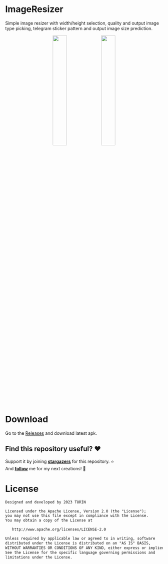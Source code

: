 # ImageResizer

Simple image resizer with width/height selection, quality and output image type picking, telegram sticker pattern and output image size prediction.

<p align="center">
  <img src="https://user-images.githubusercontent.com/52178347/210658280-7fb973ee-c184-4587-b3de-33cdf2ac95ff.png" width="30%"/>
  <img src="https://user-images.githubusercontent.com/52178347/210658303-86d6b49d-f883-4b3c-b87e-814d8bb9385a.png" width="30%"/>
</p>


# Download
Go to the [Releases](https://github.com/t8rin/imageresizer/releases/latest) and download latest apk.




## Find this repository useful? :heart:
Support it by joining __[stargazers](https://github.com/t8rin/ImageResizer/stargazers)__ for this repository. :star: <br>
And __[follow](https://github.com/t8rin)__ me for my next creations! 🤩

# License
```xml
Designed and developed by 2023 T8RIN

Licensed under the Apache License, Version 2.0 (the "License");
you may not use this file except in compliance with the License.
You may obtain a copy of the License at

   http://www.apache.org/licenses/LICENSE-2.0

Unless required by applicable law or agreed to in writing, software
distributed under the License is distributed on an "AS IS" BASIS,
WITHOUT WARRANTIES OR CONDITIONS OF ANY KIND, either express or implied.
See the License for the specific language governing permissions and
limitations under the License.
```
